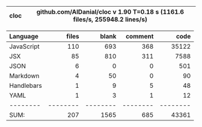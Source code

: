 cloc|github.com/AlDanial/cloc v 1.90  T=0.18 s (1161.6 files/s, 255948.2 lines/s)
--- | ---

Language|files|blank|comment|code
:-------|-------:|-------:|-------:|-------:
JavaScript|110|693|368|35122
JSX|85|810|311|7588
JSON|6|0|0|501
Markdown|4|50|0|90
Handlebars|1|9|5|48
YAML|1|3|1|12
--------|--------|--------|--------|--------
SUM:|207|1565|685|43361
